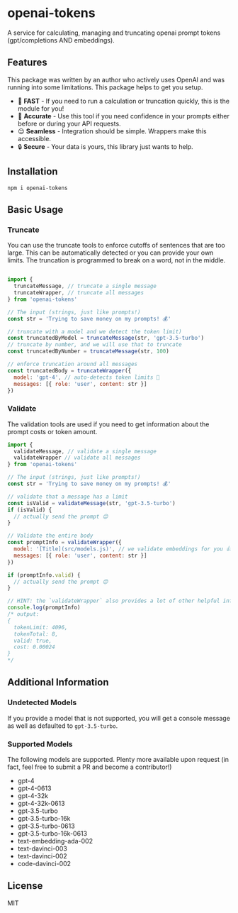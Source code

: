 # openai-tokens
A service for calculating, managing and truncating openai prompt tokens (gpt/completions AND embeddings).

## Features

This package was written by an author who actively uses OpenAI and was running into some limitations. This package helps to get you setup.

- 🏃 **FAST** - If you need to run a calculation or truncation quickly, this is the module for you!
- 🎯 **Accurate** - Use this tool if you need confidence in your prompts either before or during your API requests.
- 😌 **Seamless** - Integration should be simple. Wrappers make this accessible.
- 🔒 **Secure** - Your data is yours, this library just wants to help.

## Installation

```
npm i openai-tokens
```

## Basic Usage

### Truncate

You can use the truncate tools to enforce cutoffs of sentences that are too large. This can be automatically detected or you can provide your own limits. The truncation is programmed to break on a word, not in the middle.

```js

import {
  truncateMessage, // truncate a single message
  truncateWrapper, // truncate all messages
} from 'openai-tokens'

// The input (strings, just like prompts!)
const str = 'Trying to save money on my prompts! 💰'

// truncate with a model and we detect the token limit)
const truncatedByModel = truncateMessage(str, 'gpt-3.5-turbo')
// truncate by number, and we will use that to truncate
const truncatedByNumber = truncateMessage(str, 100)

// enforce truncation around all messages
const truncatedBody = truncateWrapper({
  model: 'gpt-4', // auto-detects token limits 🙌
  messages: [{ role: 'user', content: str }]
})
```

### Validate

The validation tools are used if you need to get information about the prompt costs or token amount.

```js
import {
  validateMessage, // validate a single message
  validateWrapper // validate all messages
} from 'openai-tokens'

// The input (strings, just like prompts!)
const str = 'Trying to save money on my prompts! 💰'

// validate that a message has a limit
const isValid = validateMessage(str, 'gpt-3.5-turbo')
if (isValid) {
  // actually send the prompt 😊
}

// Validate the entire body
const promptInfo = validateWrapper({
  model: '[Title](src/models.js)', // we validate embeddings for you 👍
  messages: [{ role: 'user', content: str }]
})

if (promptInfo.valid) {
  // actually send the prompt 😊
}

// HINT: the `validateWrapper` also provides a lot of other helpful information
console.log(promptInfo)
/* output:
{
  tokenLimit: 4096,
  tokenTotal: 8,
  valid: true,
  cost: 0.00024
}
*/

```

## Additional Information

### Undetected Models

If you provide a model that is not supported, you will get a console message as well as defaulted to `gpt-3.5-turbo`.

### Supported Models

The following models are supported. Plenty more available upon request (in fact, feel free to submit a PR and become a contributor!)

* gpt-4
* gpt-4-0613
* gpt-4-32k
* gpt-4-32k-0613
* gpt-3.5-turbo
* gpt-3.5-turbo-16k
* gpt-3.5-turbo-0613
* gpt-3.5-turbo-16k-0613
* text-embedding-ada-002
* text-davinci-003
* text-davinci-002
* code-davinci-002

## License

MIT
